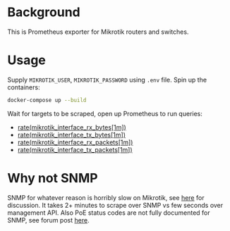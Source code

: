 # Background

This is Prometheus exporter for Mikrotik routers and switches.


# Usage

Supply `MIKROTIK_USER`, `MIKROTIK_PASSWORD` using `.env` file.
Spin up the containers:

```bash
docker-compose up --build
```

Wait for targets to be scraped, open up Prometheus to run queries:

* [rate(mikrotik_interface_rx_bytes[1m])](http://localhost:9090/graph?g0.expr=rate(mikrotik_interface_rx_bytes%5B1m%5D)&g0.tab=0)
* [rate(mikrotik_interface_tx_bytes[1m])](http://localhost:9090/graph?g0.expr=rate(mikrotik_interface_tx_bytes%5B1m%5D)&g0.tab=0)
* [rate(mikrotik_interface_rx_packets[1m])](http://localhost:9090/graph?g0.expr=rate(mikrotik_interface_rx_packets%5B1m%5D)&g0.tab=0)
* [rate(mikrotik_interface_tx_packets[1m])](http://localhost:9090/graph?g0.expr=rate(mikrotik_interface_tx_packets%5B1m%5D)&g0.tab=0)


# Why not SNMP

SNMP for whatever reason is horribly slow on Mikrotik,
see [here](https://forum.mikrotik.com/viewtopic.php?t=132304) for discussion.
It takes 2+ minutes to scrape over SNMP vs few seconds over management API.
Also PoE status codes are not fully documented for SNMP,
see forum post [here](https://forum.mikrotik.com/viewtopic.php?t=162423).
